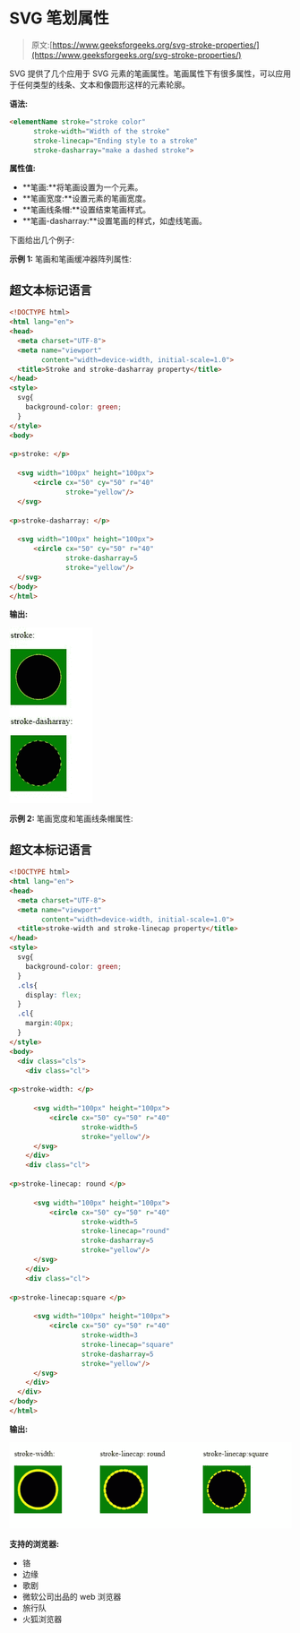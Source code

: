 # SVG 笔划属性

> 原文:[https://www.geeksforgeeks.org/svg-stroke-properties/](https://www.geeksforgeeks.org/svg-stroke-properties/)

SVG 提供了几个应用于 SVG 元素的笔画属性。笔画属性下有很多属性，可以应用于任何类型的线条、文本和像圆形这样的元素轮廓。

**语法:**

```html
<elementName stroke="stroke color"
      stroke-width="Width of the stroke"
      stroke-linecap="Ending style to a stroke"
      stroke-dasharray="make a dashed stroke">

```

**属性值:**

*   **笔画:**将笔画设置为一个元素。
*   **笔画宽度:**设置元素的笔画宽度。
*   **笔画线条帽:**设置结束笔画样式。
*   **笔画-dasharray:**设置笔画的样式，如虚线笔画。

下面给出几个例子:

**示例 1:** 笔画和笔画缓冲器阵列属性:

## 超文本标记语言

```html
<!DOCTYPE html>
<html lang="en">
<head>
  <meta charset="UTF-8">
  <meta name="viewport" 
        content="width=device-width, initial-scale=1.0">
  <title>Stroke and stroke-dasharray property</title>
</head>
<style>
  svg{
    background-color: green;
  }
</style>
<body> 

<p>stroke: </p>

  <svg width="100px" height="100px">
      <circle cx="50" cy="50" r="40" 
              stroke="yellow"/>
  </svg>

<p>stroke-dasharray: </p>

  <svg width="100px" height="100px">
      <circle cx="50" cy="50" r="40"
              stroke-dasharray=5 
              stroke="yellow"/>
  </svg>
</body>
</html>
```

**输出:**

![](img/5a9a5e806d48c2e499f0fe2730e721d7.png)

**示例 2:** 笔画宽度和笔画线条帽属性:

## 超文本标记语言

```html
<!DOCTYPE html>
<html lang="en">
<head>
  <meta charset="UTF-8">
  <meta name="viewport" 
        content="width=device-width, initial-scale=1.0">
  <title>stroke-width and stroke-linecap property</title>
</head>
<style>
  svg{
    background-color: green;
  }
  .cls{
    display: flex;
  }
  .cl{
    margin:40px;
  }
</style>
<body> 
  <div class="cls">
    <div class="cl">

<p>stroke-width: </p>

      <svg width="100px" height="100px">
          <circle cx="50" cy="50" r="40" 
                  stroke-width=5 
                  stroke="yellow"/>
      </svg>
    </div>
    <div class="cl">

<p>stroke-linecap: round </p>

      <svg width="100px" height="100px">
          <circle cx="50" cy="50" r="40" 
                  stroke-width=5 
                  stroke-linecap="round" 
                  stroke-dasharray=5
                  stroke="yellow"/>
      </svg>
    </div>
    <div class="cl">

<p>stroke-linecap:square </p>

      <svg width="100px" height="100px">
          <circle cx="50" cy="50" r="40" 
                  stroke-width=3 
                  stroke-linecap="square" 
                  stroke-dasharray=5 
                  stroke="yellow"/>
      </svg>
    </div>
  </div>
</body>
</html>
```

**输出:**

![](img/82c8ebc4cd43b19e55bd62abc1a70334.png)

**支持的浏览器:**

*   铬
*   边缘
*   歌剧
*   微软公司出品的 web 浏览器
*   旅行队
*   火狐浏览器
